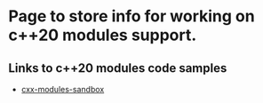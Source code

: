 # Page to store info for working on c++20 modules support.

## Links to c++20 modules code samples
* [cxx-modules-sandbox](https://github.com/mathstuf/cxx-modules-sandbox)